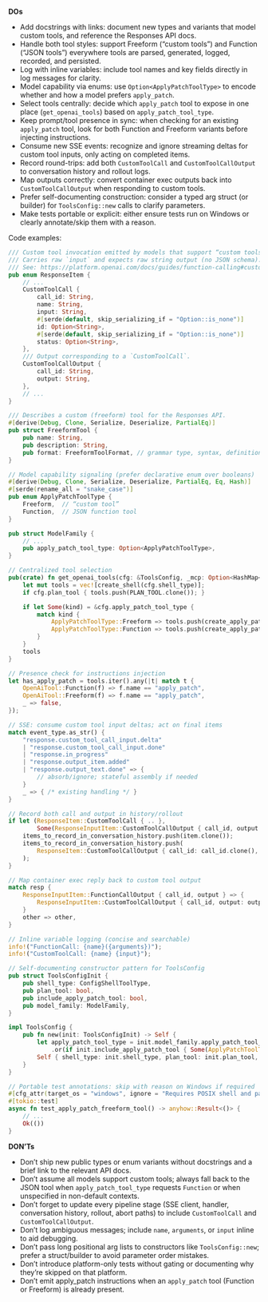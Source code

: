 **DOs**
- Add docstrings with links: document new types and variants that model custom tools, and reference the Responses API docs.
- Handle both tool styles: support Freeform (“custom tools”) and Function (“JSON tools”) everywhere tools are parsed, generated, logged, recorded, and persisted.
- Log with inline variables: include tool names and key fields directly in log messages for clarity.
- Model capability via enums: use `Option<ApplyPatchToolType>` to encode whether and how a model prefers `apply_patch`.
- Select tools centrally: decide which `apply_patch` tool to expose in one place (`get_openai_tools`) based on `apply_patch_tool_type`.
- Keep prompt/tool presence in sync: when checking for an existing `apply_patch` tool, look for both Function and Freeform variants before injecting instructions.
- Consume new SSE events: recognize and ignore streaming deltas for custom tool inputs, only acting on completed items.
- Record round-trips: add both `CustomToolCall` and `CustomToolCallOutput` to conversation history and rollout logs.
- Map outputs correctly: convert container exec outputs back into `CustomToolCallOutput` when responding to custom tools.
- Prefer self-documenting construction: consider a typed arg struct (or builder) for `ToolsConfig::new` calls to clarify parameters.
- Make tests portable or explicit: either ensure tests run on Windows or clearly annotate/skip them with a reason.

Code examples:

```rust
/// Custom tool invocation emitted by models that support “custom tools”.
/// Carries raw `input` and expects raw string output (no JSON schema).
/// See: https://platform.openai.com/docs/guides/function-calling#custom-tools
pub enum ResponseItem {
    // ...
    CustomToolCall {
        call_id: String,
        name: String,
        input: String,
        #[serde(default, skip_serializing_if = "Option::is_none")]
        id: Option<String>,
        #[serde(default, skip_serializing_if = "Option::is_none")]
        status: Option<String>,
    },
    /// Output corresponding to a `CustomToolCall`.
    CustomToolCallOutput {
        call_id: String,
        output: String,
    },
    // ...
}
```

```rust
/// Describes a custom (freeform) tool for the Responses API.
#[derive(Debug, Clone, Serialize, Deserialize, PartialEq)]
pub struct FreeformTool {
    pub name: String,
    pub description: String,
    pub format: FreeformToolFormat, // grammar type, syntax, definition
}
```

```rust
// Model capability signaling (prefer declarative enum over booleans)
#[derive(Debug, Clone, Serialize, Deserialize, PartialEq, Eq, Hash)]
#[serde(rename_all = "snake_case")]
pub enum ApplyPatchToolType {
    Freeform,  // “custom tool”
    Function,  // JSON function tool
}

pub struct ModelFamily {
    // ...
    pub apply_patch_tool_type: Option<ApplyPatchToolType>,
}
```

```rust
// Centralized tool selection
pub(crate) fn get_openai_tools(cfg: &ToolsConfig, _mcp: Option<HashMap<_, _>>) -> Vec<OpenAiTool> {
    let mut tools = vec![create_shell(cfg.shell_type)];
    if cfg.plan_tool { tools.push(PLAN_TOOL.clone()); }

    if let Some(kind) = &cfg.apply_patch_tool_type {
        match kind {
            ApplyPatchToolType::Freeform => tools.push(create_apply_patch_freeform_tool()),
            ApplyPatchToolType::Function => tools.push(create_apply_patch_json_tool()),
        }
    }
    tools
}
```

```rust
// Presence check for instructions injection
let has_apply_patch = tools.iter().any(|t| match t {
    OpenAiTool::Function(f) => f.name == "apply_patch",
    OpenAiTool::Freeform(f) => f.name == "apply_patch",
    _ => false,
});
```

```rust
// SSE: consume custom tool input deltas; act on final items
match event_type.as_str() {
    "response.custom_tool_call_input.delta"
    | "response.custom_tool_call_input.done"
    | "response.in_progress"
    | "response.output_item.added"
    | "response.output_text.done" => {
        // absorb/ignore; stateful assembly if needed
    }
    _ => { /* existing handling */ }
}
```

```rust
// Record both call and output in history/rollout
if let (ResponseItem::CustomToolCall { .. },
        Some(ResponseInputItem::CustomToolCallOutput { call_id, output })) = (&item, next_input) {
    items_to_record_in_conversation_history.push(item.clone());
    items_to_record_in_conversation_history.push(
        ResponseItem::CustomToolCallOutput { call_id: call_id.clone(), output: output.clone() }
    );
}
```

```rust
// Map container exec reply back to custom tool output
match resp {
    ResponseInputItem::FunctionCallOutput { call_id, output } => {
        ResponseInputItem::CustomToolCallOutput { call_id, output: output.content }
    }
    other => other,
}
```

```rust
// Inline variable logging (concise and searchable)
info!("FunctionCall: {name}({arguments})");
info!("CustomToolCall: {name} {input}");
```

```rust
// Self-documenting constructor pattern for ToolsConfig
pub struct ToolsConfigInit {
    pub shell_type: ConfigShellToolType,
    pub plan_tool: bool,
    pub include_apply_patch_tool: bool,
    pub model_family: ModelFamily,
}

impl ToolsConfig {
    pub fn new(init: ToolsConfigInit) -> Self {
        let apply_patch_tool_type = init.model_family.apply_patch_tool_type
            .or(if init.include_apply_patch_tool { Some(ApplyPatchToolType::Freeform) } else { None });
        Self { shell_type: init.shell_type, plan_tool: init.plan_tool, apply_patch_tool_type }
    }
}
```

```rust
// Portable test annotations: skip with reason on Windows if required
#[cfg_attr(target_os = "windows", ignore = "Requires POSIX shell and path semantics")]
#[tokio::test]
async fn test_apply_patch_freeform_tool() -> anyhow::Result<()> {
    // ...
    Ok(())
}
```

**DON’Ts**
- Don’t ship new public types or enum variants without docstrings and a brief link to the relevant API docs.
- Don’t assume all models support custom tools; always fall back to the JSON tool when `apply_patch_tool_type` requests `Function` or when unspecified in non-default contexts.
- Don’t forget to update every pipeline stage (SSE client, handler, conversation history, rollout, abort paths) to include `CustomToolCall` and `CustomToolCallOutput`.
- Don’t log ambiguous messages; include `name`, `arguments`, or `input` inline to aid debugging.
- Don’t pass long positional arg lists to constructors like `ToolsConfig::new`; prefer a struct/builder to avoid parameter order mistakes.
- Don’t introduce platform-only tests without gating or documenting why they’re skipped on that platform.
- Don’t emit apply_patch instructions when an `apply_patch` tool (Function or Freeform) is already present.